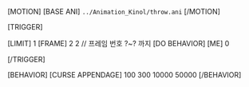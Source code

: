 ﻿[MOTION]
[BASE ANI] `../Animation_Kinol/throw.ani`
[/MOTION]

[TRIGGER] 

[LIMIT] 1
[FRAME] 2 2 // 프레임 번호 ?~? 까지
[DO BEHAVIOR] [ME] 0

[/TRIGGER]

[BEHAVIOR]
	[CURSE APPENDAGE] 100 300 10000 50000
[/BEHAVIOR]